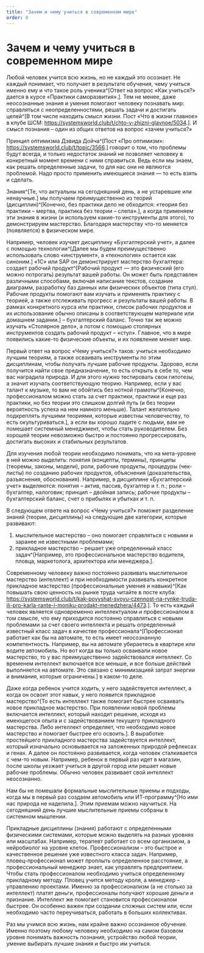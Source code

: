 ```yaml
---
title: "Зачем и чему учиться в современном мире"
order: 0
---
```


# Зачем и чему учиться в современном мире



Любой человек учится всю жизнь, но не каждый это осознает. Не каждый понимает, что получает в результате обучения, чему учиться именно ему и что такое роль ученика^[Ответ на вопрос «Как учиться?» дается в курсе «Практики саморазвития».]. Тем не менее, даже неосознанные знания и умения помогают человеку познавать мир: справляться с неопределенностями, решать задачи и достигать целей^[В том числе находить смысл жизни. Пост «Что в жизни главное» в клубе ШСМ: <https://systemsworld.club/t/chto-v-zhizni-glavnoe/5034>.]. И смысл познания – один из общих ответов на вопрос «зачем учиться?»

Принцип оптимизма Дэвида Дойча^[Пост «Про оптимизм»: <https://systemsworld.club/t/topic/3566>.] говорит о том, что проблемы будут всегда, и только недостаток знаний не позволяет человеку в конкретный момент времени с ними справиться. Ведь если мы знаем, как решать определенные задачи, то для нас они не являются проблемой. Надо просто применить имеющиеся знания — то есть взять и сделать.

Знания^[Те, что актуальны на сегодняшний день, а не устаревшие или ненаучные.] мы получаем преимущественно из теорий (дисциплин)^[Конечно, без практики дело не обходится: «теория без практики – мертва, практика без теории – слепа».], а когда применяем эти знания в жизни (и используем какие-то инструменты для этого), то демонстрируем мастерство. Благодаря мастерству что-то меняется (появляется) в физическом мире.

Например, человек изучает дисциплину «Бухгалтерский учет», а далее с помощью технологии^[Далее мы будем преимущественно использовать слово «инструмент», а «технология» остается как синоним.] «1С» или SAP он демонстрирует мастерство бухгалтера: создает рабочий продукт^[Рабочий продукт — это физический (его можно потрогать) результат вашей работы. Он может быть представлен различными способами, включая написание текстов, создание диаграмм, разработку баз данных или физических объектов (типа стул). Рабочие продукты помогают вам изучать и применять практику с теорией, а также отслеживать прогресс и результаты вашей работы. В рамках конкретного курса или практики, список рабочих продуктов и их использование обычно описаны в соответствующем материале или домашнем задании.] – бухгалтерский баланс. Точно так же можно изучать «Столярное дело», а потом с помощью столярных инструментов создать рабочий продукт – «стул». Главное, что в мире появились какие-то физические объекты, и их появление меняет мир.

Первый ответ на вопрос «Чему учиться?» таков: учиться необходимо лучшим теориям, а также осваивать инструменты по этим дисциплинам, чтобы получать лучшие рабочие продукты. Здорово, если получится найти свое предназначение, то есть открыть в себе то, чем вас наградила природа. И для этого нужно тестировать свои гипотезы, а значит изучать соответствующую теорию. Например, если у вас талант к музыке, то вам не обойтись без нотной грамоты^[Конечно, профессионалом можно стать за счет практики, практики и еще раз практики, но без теории это слишком долгий путь (и без теории вероятность успеха на нем намного меньше). Талант желательно подкреплять лучшими теориями, которые известны человечеству, то есть окультуриваться.], а если вы хорошо ладите с людьми, вам не помешает системный менеджмент, чтобы стать руководителем. Без хорошей теории невозможно быстро и постоянно прогрессировать, достигать высоких и стабильных результатов.

Для изучения любой теории необходимо понимать, что на мета-уровне в ней можно выделить: понятия (концепты, термины), принципы (теоремы, законы, модели), роли, рабочие продукты, процедуры (чек-листы) по созданию рабочих продуктов, объяснения (доказательства, разъяснения, обоснования). Например, в дисциплине «Бухгалтерский учет» выделяются: понятия – актив, пассив, бухгалтер и т. п.; роли – бухгалтер, налоговик; принцип – двойная запись; рабочие продукты – бухгалтерский баланс, счет о прибылях и убытках и т. п.

В следующем ответе на вопрос «Чему учиться?» поможет разделение знаний (теории, дисциплины) на следующие две категории, которые развивают:

1. мыслительное мастерство – оно помогает справляться с новыми и заранее не известными проблемами;
2. прикладное мастерство – решает уже определенный класс задач^[Например, это профессиональное мастерство водителя, пловца, маркетолога, архитектора или менеджера.].

Современному человеку важно постоянно развивать мыслительное мастерство (интеллект) и при необходимости развивать конкретное прикладное мастерство (профессиональные умения и навыки)^[Как повышать свою ценность на рынке труда читайте в посте клуба: <https://systemsworld.club/t/kak-povyshat-svoyu-czennost-na-rynke-truda-ili-pro-karla-rante-i-moniku-prodakt-menedzhera/4473>.]. То есть каждый человек является одновременно интеллектуалом и профессионалом в том смысле, что ему приходится постоянно справляться с новыми проблемами за счет своего интеллекта и решать определенный известный класс задач в качестве профессионала^[Профессионал работает как бы на автомате, то есть имеет неосознанную компетентность. Например, вы на автомате убираетесь в квартире или водите автомобиль. Но вот когда вы только осваивали новое мастерство, то у вас преимущественно задействовался интеллект. Со временем интеллект включается все меньше, и все больше действий выполняется на автомате. Это связано с минимизацией затрат энергии и внимания, которые ограничены.] в каком-то деле.

Даже когда ребенок учится ходить, у него задействуется интеллект, а когда он освоит этот навык, у него появится прикладное мастерство^[То есть интеллект также помогает быстрее осваивать новое прикладное мастерство. При появлении новой проблемы включается интеллект, который находит решение, исходя из имеющегося опыта и с задействованием текущего прикладного мастерства. Либо интеллект определяет, что необходимо новое мастерство и помогает быстрее его освоить.]. В выработке простейшего прикладного мастерства задействуется интеллект, который изначально основывается на заложенных природой рефлексах и генах. А далее он постоянно развивается, когда человек сталкивается с чем-то новым. Например, ребенок в первый раз идет в магазин, после школы уезжает учиться в другой город или решает новые рабочие проблемы. Обычно человек развивает свой интеллект неосознанно.

Нам бы не помешали формальные мыслительные приемы и подходы, когда мы в первый раз создаем автомобиль или ИТ-программу^[Но ими нас природа не наделила.]. Этим приемам можно научиться. На сегодняшний день лучшие мыслительные приемы собраны в системном мышлении.

Прикладные дисциплины (знания) работают с определенными физическими системами, которые можно выделять на разных уровнях или масштабах. Например, терапевт работает со всем организмом, а нейробиолог на уровне клеток. Профессионализм – это быстрое и качественное решение уже известного класса задач. Например, пловец-профессионал может проплыть определенное расстояние, а профессиональный менеджер знает, как управлять предприятием. Чтобы стать профессионалом необходимо учиться определенному прикладному методу. Пловец учится методу кроля, а менеджер – управлению проектами. Именно за профессионализм (а не столько за интеллект) платят деньги, профессионалы получают хорошие деньги и признание. Интеллект же помогает становится профессионалом быстрее. Он особенно важен при создании сложных систем или, если необходимо часто переучиваться, работать в больших коллективах.

Раз мы учимся всю жизнь, нам крайне важно осознанное обучение. Именно поэтому любому человеку необходимо на самом базовом уровне понимать важность познания, устройство любой теории, умение выбирать лучшие знания и быстро им учиться.

